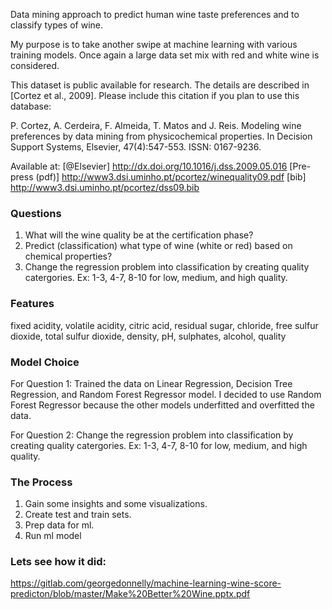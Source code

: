 Data mining approach to predict human wine taste preferences and to classify types of wine.

My purpose is to take another swipe at machine learning with various training models. Once again a large data set mix with red and white wine is considered.

This dataset is public available for research. The details are described in [Cortez et al., 2009]. 
Please include this citation if you plan to use this database:

P. Cortez, A. Cerdeira, F. Almeida, T. Matos and J. Reis. 
Modeling wine preferences by data mining from physicochemical properties.
In Decision Support Systems, Elsevier, 47(4):547-553. ISSN: 0167-9236.

Available at: [@Elsevier] http://dx.doi.org/10.1016/j.dss.2009.05.016
              [Pre-press (pdf)] http://www3.dsi.uminho.pt/pcortez/winequality09.pdf
              [bib] http://www3.dsi.uminho.pt/pcortez/dss09.bib

### Questions

1. What will the wine quality be at the certification phase?
2. Predict (classification) what type of wine (white or red) based on chemical properties? 
3. Change the regression problem into classification by creating quality catergories. Ex: 1-3, 4-7, 8-10 for low, medium, and high quality.

### Features
fixed acidity, volatile acidity, citric acid, residual sugar, chloride, free sulfur dioxide, total sulfur dioxide, density, pH, sulphates, alcohol, quality

### Model Choice

For Question 1: Trained the data on Linear Regression, Decision Tree Regression, and Random Forest Regressor model. I decided to use Random Forest Regressor because the other models underfitted and overfitted the data.

For Question 2: Change the regression problem into classification by creating quality catergories. Ex: 1-3, 4-7, 8-10 for low, medium, and high quality.

### The Process
1. Gain some insights and some visualizations.
2. Create test and train sets.
3. Prep data for ml.
4. Run ml model


### Lets see how it did:
https://gitlab.com/georgedonnelly/machine-learning-wine-score-predicton/blob/master/Make%20Better%20Wine.pptx.pdf


